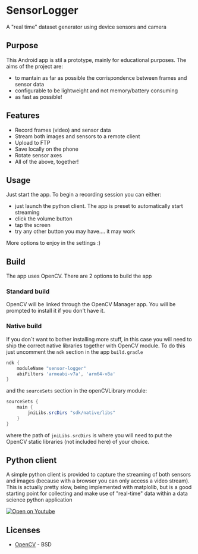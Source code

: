 # SensorLogger
A "real time" dataset generator using device sensors and camera

## Purpose
This Android app is stil a prototype, mainly for educational purposes. 
The aims of the project are:
- to mantain as far as possible the corrispondence between frames and sensor data
- configurable to be lightweight and not memory/battery consuming
- as fast as possible!

## Features
- Record frames (video) and sensor data
- Stream both images and sensors to a remote client
- Upload to FTP
- Save locally on the phone
- Rotate sensor axes
- All of the above, together!

## Usage
Just start the app. To begin a recording session you can either:
- just launch the python client. The app is preset to automatically start streaming
- click the volume button
- tap the screen
- try any other button you may have.... it may work

More options to enjoy in the settings :)

## Build
The app uses OpenCV. There are 2 options to build the app

### Standard build
OpenCV will be linked through the OpenCV Manager app. You will be prompted to install it if you don't have it.

### Native build
If you don´t want to bother installing more stuff, in this case you will need to ship the correct native libraries together with OpenCV module. To do this just uncomment the `ndk` section in the app `build.gradle`
```gradle
ndk {
    moduleName "sensor-logger"
    abiFilters 'armeabi-v7a', 'arm64-v8a'
}
```
and the `sourceSets` section in the openCVLibrary module:
```gradle
sourceSets {
    main {
        jniLibs.srcDirs "sdk/native/libs"
    }
}
```
where the path of `jniLibs.srcDirs` is where you will need to put the OpenCV static libraries (not included here) of your choice.

## Python client
A simple python client is provided to capture the streaming of both sensors and images (because with a browser you can only access a video stream).
This is actually pretty slow, being implemented with matplolib, but is a good starting point for collecting and make use of "real-time" data within a data science python application

[![Open on Youtube](https://img.youtube.com/vi/NInkmRc0F0s/1.jpg)](https://youtu.be/NInkmRc0F0s)

## Licenses
- [OpenCV](https://opencv.org/) - BSD
